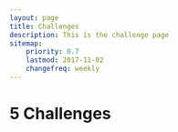 ```yaml
---
layout: page
title: Challenges
description: This is the challenge page
sitemap:
    priority: 0.7
    lastmod: 2017-11-02
    changefreq: weekly
---
```

# 5 Challenges